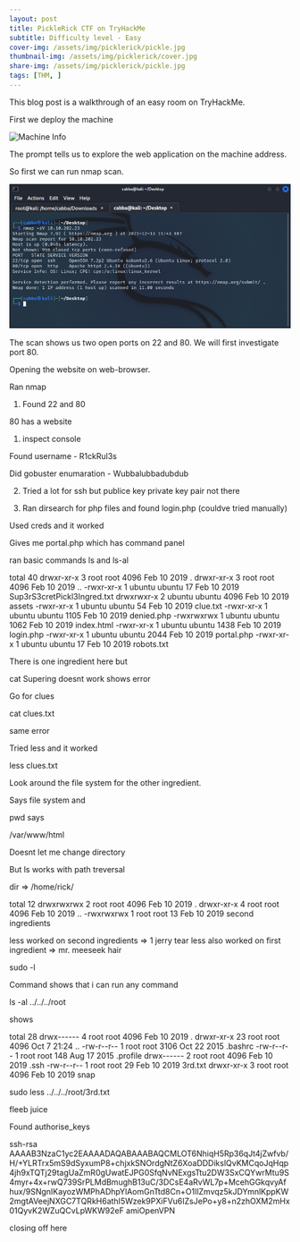 ```yaml
---
layout: post
title: PickleRick CTF on TryHackMe
subtitle: Difficulty level - Easy
cover-img: /assets/img/picklerick/pickle.jpg
thumbnail-img: /assets/img/picklerick/cover.jpg
share-img: /assets/img/picklerick/pickle.jpg
tags: [THM, ]
---
```


This blog post is a walkthrough of an easy room on TryHackMe.

First we deploy the machine

![Machine Info](/assets/img/picklerick/active.jpg)

The prompt tells us to explore the web application on the machine address.

So first we can run nmap scan.

![Nmap](/assets/img/picklerick/nmap.png)

The scan shows us two open ports on 22 and 80. We will first investigate port 80. 

Opening the website on web-browser.

Ran nmap

1) Found 22 and 80

80 has a website

1) inspect console

Found username - R1ckRul3s

Did gobuster enumaration - Wubbalubbadubdub

2) Tried a lot for ssh but publice key private key pair not there

3) Ran dirsearch for php files and found login.php (couldve tried manually)

Used creds and it worked


Gives me portal.php which has command panel

ran basic commands ls and ls-al

total 40
drwxr-xr-x 3 root   root   4096 Feb 10  2019 .
drwxr-xr-x 3 root   root   4096 Feb 10  2019 ..
-rwxr-xr-x 1 ubuntu ubuntu   17 Feb 10  2019 Sup3rS3cretPickl3Ingred.txt
drwxrwxr-x 2 ubuntu ubuntu 4096 Feb 10  2019 assets
-rwxr-xr-x 1 ubuntu ubuntu   54 Feb 10  2019 clue.txt
-rwxr-xr-x 1 ubuntu ubuntu 1105 Feb 10  2019 denied.php
-rwxrwxrwx 1 ubuntu ubuntu 1062 Feb 10  2019 index.html
-rwxr-xr-x 1 ubuntu ubuntu 1438 Feb 10  2019 login.php
-rwxr-xr-x 1 ubuntu ubuntu 2044 Feb 10  2019 portal.php
-rwxr-xr-x 1 ubuntu ubuntu   17 Feb 10  2019 robots.txt


There is one ingredient here but

cat Supering doesnt work shows error

Go for clues

cat clues.txt

same error

Tried less and it worked

less clues.txt

Look around the file system for the other ingredient.

Says file system and 

pwd says 

/var/www/html

Doesnt let me change directory

But ls works with path treversal


dir => /home/rick/

total 12
drwxrwxrwx 2 root root 4096 Feb 10  2019 .
drwxr-xr-x 4 root root 4096 Feb 10  2019 ..
-rwxrwxrwx 1 root root   13 Feb 10  2019 second ingredients

less worked on second ingredients => 1 jerry tear
less also worked on first ingredient => mr. meeseek hair

sudo -l

Command shows that i can run any command <surprised>

ls -al ../../../root

shows 

total 28
drwx------  4 root root 4096 Feb 10  2019 .
drwxr-xr-x 23 root root 4096 Oct  7 21:24 ..
-rw-r--r--  1 root root 3106 Oct 22  2015 .bashrc
-rw-r--r--  1 root root  148 Aug 17  2015 .profile
drwx------  2 root root 4096 Feb 10  2019 .ssh
-rw-r--r--  1 root root   29 Feb 10  2019 3rd.txt
drwxr-xr-x  3 root root 4096 Feb 10  2019 snap

sudo less ../../../root/3rd.txt

fleeb juice

Found authorise_keys 

ssh-rsa AAAAB3NzaC1yc2EAAAADAQABAAABAQCMLOT6NhiqH5Rp36qJt4jZwfvb/H/+YLRTrx5mS9dSyxumP8+chjxkSNOrdgNtZ6XoaDDDikslQvKMCqoJqHqp4jh9xTQTj29tagUaZmR0gUwatEJPG0SfqNvNExgsTtu2DW3SxCQYwrMtu9S4myr+4x+rwQ739SrPLMdBmughB13uC/3DCsE4aRvWL7p+McehGGkqvyAfhux/9SNgnIKayozWMPhADhpYlAomGnTtd8Cn+O1IlZmvqz5kJDYmnlKppKW2mgtAVeejNXGC7TQRkH6athI5Wzek9PXiFVu6IZsJePo+y8+n2zhOXM2mHx01QyvK2WZuQCvLpWKW92eF amiOpenVPN

closing off here
